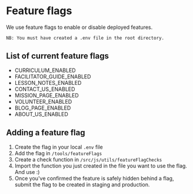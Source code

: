 # Feature flags

We use feature flags to enable or disable deployed features.

`NB: You must have created a .env file in the root directory.`

## List of current feature flags

* CURRICULUM_ENABLED
* FACILITATOR_GUIDE_ENABLED
* LESSON_NOTES_ENABLED
* CONTACT_US_ENABLED
* MISSION_PAGE_ENABLED
* VOLUNTEER_ENABLED
* BLOG_PAGE_ENABLED
* ABOUT_US_ENABLED

## Adding a feature flag

1. Create the flag in your local `.env` file
2. Add the flag in `/tools/featureFlags`
3. Create a check function in `/src/js/utils/featureFlagChecks`
4. Import the function you just created in the file you want to use the flag. And use :)
5. Once you've confirmed the feature is safely hidden behind a flag, submit the flag to be created in staging and production.


